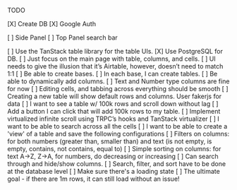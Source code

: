 TODO

[X] Create DB
[X] Google Auth

[ ] Side Panel
[ ] Top Panel search bar

[ ] Use the TanStack table library for the table UIs.
[X] Use PostgreSQL for DB.
[ ] Just focus on the main page with table, columns, and cells.
[ ] UI needs to give the illusion that it’s Airtable, however, doesn’t need to match 1:1
[ ] Be able to create bases.
[ ] In each base, I can create tables.
[ ] Be able to dynamically add columns.
[ ] Text and Number type columns are fine for now
[ ] Editing cells, and tabbing across everything should be smooth
[ ] Creating a new table will show default rows and columns. User fakerjs for data
[ ] I want to see a table w/ 100k rows and scroll down without lag
[ ] Add a button I can click that will add 100k rows to my table.
[ ] Implement virtualized infinite scroll using TRPC’s hooks and TanStack virtualizer
[ ] I want to be able to search across all the cells
[ ] I want to be able to create a 'view' of a table and save the following configurations
[ ] Filters on columns: for both numbers (greater than, smaller than) and text (is not empty, is empty, contains, not contains, equal to)
[ ] Simple sorting on columns: for text A→Z, Z→A, for numbers, do decreasing or increasing
[ ] Can search through and hide/show columns.
[ ] Search, filter, and sort have to be done at the database level
[ ] Make sure there's a loading state
[ ] The ultimate goal - if there are 1m rows, it can still load without an issue!